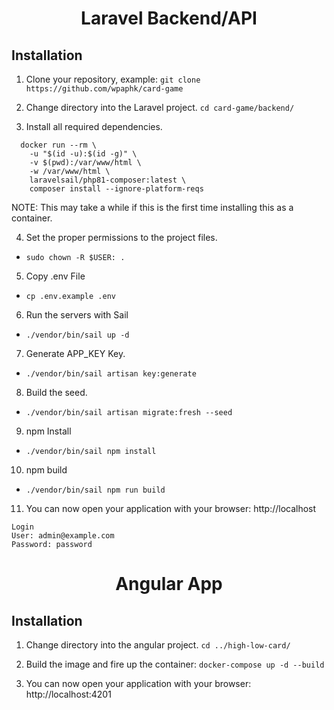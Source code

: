 <h1 align="center">Laravel Backend/API</h1>

## Installation
1. Clone your repository, example:
`git clone https://github.com/wpaphk/card-game`

2. Change directory into the Laravel project.
`cd card-game/backend/`

3. Install all required dependencies.
```
  docker run --rm \
    -u "$(id -u):$(id -g)" \
    -v $(pwd):/var/www/html \
    -w /var/www/html \
    laravelsail/php81-composer:latest \
    composer install --ignore-platform-reqs
```
    
    
NOTE: This may take a while if this is the first time installing this as a container.

4. Set the proper permissions to the project files.
- `sudo chown -R $USER: .`

5. Copy .env File
- `cp .env.example .env`

6. Run the servers with Sail
- `./vendor/bin/sail up -d`

7. Generate APP_KEY Key.
- `./vendor/bin/sail artisan key:generate`

8. Build the seed.
- `./vendor/bin/sail artisan migrate:fresh --seed`

9. npm Install
- `./vendor/bin/sail npm install`

10. npm build
- `./vendor/bin/sail npm run build`

11. You can now open your application with your browser: http://localhost

```
Login
User: admin@example.com
Password: password
```

<h1 align="center">Angular App</h1>

## Installation
1. Change directory into the angular project.
`cd ../high-low-card/`

2. Build the image and fire up the container:
`docker-compose up -d --build`

3. You can now open your application with your browser: http://localhost:4201
